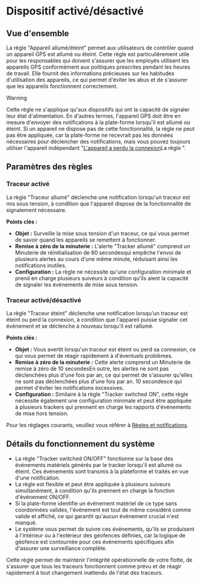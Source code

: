 # Dispositif activé/désactivé

## Vue d'ensemble

La règle "Appareil allumé/éteint" permet aux utilisateurs de contrôler quand un appareil GPS est allumé ou éteint. Cette règle est particulièrement utile pour les responsables qui doivent s'assurer que les employés utilisent les appareils GPS conformément aux politiques prescrites pendant les heures de travail. Elle fournit des informations précieuses sur les habitudes d'utilisation des appareils, ce qui permet d'éviter les abus et de s'assurer que les appareils fonctionnent correctement.

> [!WARNING]
> Cette règle ne s'applique qu'aux dispositifs qui ont la capacité de signaler leur état d'alimentation. En d'autres termes, l'appareil GPS doit être en mesure d'envoyer des notifications à la plate-forme lorsqu'il est allumé ou éteint. Si un appareil ne dispose pas de cette fonctionnalité, la règle ne peut pas être appliquée, car la plate-forme ne recevrait pas les données nécessaires pour déclencher des notifications, mais vous pouvez toujours utiliser l'appareil indépendant "[L'appareil a perdu la connexion](../connexion-des-appareils/lappareil-a-perdu-la-connexion.md)La règle ".

## Paramètres des règles

### Traceur activé

La règle "Traceur allumé" déclenche une notification lorsqu'un traceur est mis sous tension, à condition que l'appareil dispose de la fonctionnalité de signalement nécessaire.

**Points clés :**

- **Objet :** Surveille la mise sous tension d'un traceur, ce qui vous permet de savoir quand les appareils se remettent à fonctionner.
- **Remise à zéro de la minuterie :** L'alerte "Tracker allumé" comprend un Minuterie de réinitialisation de 60 secondesqui empêche l'envoi de plusieurs alertes au cours d'une même minute, réduisant ainsi les notifications inutiles.
- **Configuration :** La règle ne nécessite qu'une configuration minimale et prend en charge plusieurs suiveurs à condition qu'ils aient la capacité de signaler les événements de mise sous tension.

### Traceur activé/désactivé

La règle "Traceur éteint" déclenche une notification lorsqu'un traceur est éteint ou perd la connexion, à condition que l'appareil puisse signaler cet événement et se déclenche à nouveau lorsqu'il est rallumé.

**Points clés :**

- **Objet :** Vous avertit lorsqu'un traceur est éteint ou perd sa connexion, ce qui vous permet de réagir rapidement à d'éventuels problèmes.
- **Remise à zéro de la minuterie :** Cette alerte comprend un Minuterie de remise à zéro de 10 secondesEn outre, les alertes ne sont pas déclenchées plus d'une fois par an, ce qui permet de s'assurer qu'elles ne sont pas déclenchées plus d'une fois par an. 10 secondesce qui permet d'éviter les notifications excessives.
- **Configuration :** Similaire à la règle "Tracker switched ON", cette règle nécessite également une configuration minimale et peut être appliquée à plusieurs trackers qui prennent en charge les rapports d'événements de mise hors tension.

Pour les réglages courants, veuillez vous référer à [Règles et notifications](../../regles-et-notifications.md).

## Détails du fonctionnement du système

- La règle "Tracker switched ON/OFF" fonctionne sur la base des événements matériels générés par le tracker lorsqu'il est allumé ou éteint. Ces événements sont transmis à la plateforme et traités en vue d'une notification.
- La règle est flexible et peut être appliquée à plusieurs suiveurs simultanément, à condition qu'ils prennent en charge la fonction d'événement ON/OFF.
- Si la plate-forme identifie un événement matériel de ce type sans coordonnées valides, l'événement est tout de même considéré comme valide et affiché, ce qui garantit qu'aucun événement crucial n'est manqué.
- Le système vous permet de suivre ces événements, qu'ils se produisent à l'intérieur ou à l'extérieur des géofences définies, car la logique de géofence est contournée pour ces événements spécifiques afin d'assurer une surveillance complète.

Cette règle permet de maintenir l'intégrité opérationnelle de votre flotte, de s'assurer que tous les traceurs fonctionnent comme prévu et de réagir rapidement à tout changement inattendu de l'état des traceurs.